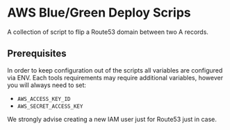 # AWS Blue/Green Deploy Scrips

A collection of script to flip a Route53 domain between two A records.

## Prerequisites

In order to keep configuration out of the scripts all variables are configured via ENV.
Each tools requirements may require additional variables, however you will always need to set:

- `AWS_ACCESS_KEY_ID`
- `AWS_SECRET_ACCESS_KEY`

We strongly advise creating a new IAM user just for Route53 just in case.
